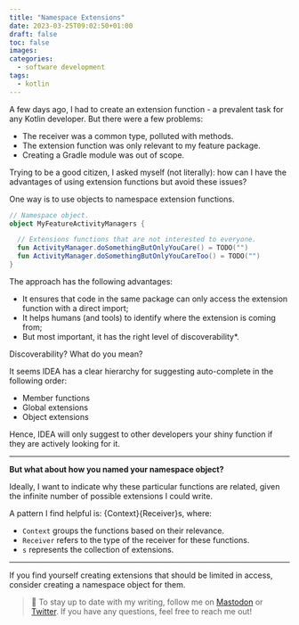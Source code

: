 ```yaml
---
title: "Namespace Extensions"
date: 2023-03-25T09:02:50+01:00
draft: false
toc: false
images:
categories:
  - software development
tags:
  - kotlin
---
```

A few days ago, I had to create an extension function - a prevalent task for any Kotlin developer. But there were a few problems:
* The receiver was a common type, polluted with methods.
* The extension function was only relevant to my feature package.
* Creating a Gradle module was out of scope.

Trying to be a good citizen, I asked myself (not literally): how can I have the advantages of using extension functions but avoid these issues?

One way is to use objects to namespace extension functions.

```kotlin
// Namespace object.
object MyFeatureActivityManagers {

  // Extensions functions that are not interested to everyone.
  fun ActivityManager.doSomethingButOnlyYouCare() = TODO("")
  fun ActivityManager.doSomethingButOnlyYouCareToo() = TODO("")
}
```

The approach has the following advantages:
* It ensures that code in the same package can only access the extension function with a direct import;
* It helps humans (and tools) to identify where the extension is coming from;
* But most important, it has the right level of discoverability*.

Discoverability? What do you mean?

It seems IDEA has a clear hierarchy for suggesting auto-complete in the following order:
- Member functions
- Global extensions
- Object extensions

Hence, IDEA will only suggest to other developers your shiny function if they are actively looking for it.

---

**But what about how you named your namespace object?**

Ideally, I want to indicate why these particular functions are related, given the infinite number of possible extensions I could write.

A pattern I find helpful is: {Context}{Receiver}s, where:

- `Context` groups the functions based on their relevance.
- `Receiver` refers to the type of the receiver for these functions.
- `s` represents the collection of extensions.

---

If you find yourself creating extensions that should be limited in access, consider creating a namespace object for them.

> :bell: To stay up to date with my writing, follow me on [Mastodon](http://androiddev.social/@mg) or [Twitter](https://twitter.com/marcellogalhard). If you have any questions, feel free to reach me out!
